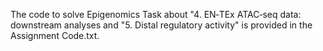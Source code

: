 The code to solve Epigenomics Task about "4. EN‐TEx ATAC‐seq data: downstream analyses and "5. Distal regulatory activity" is provided in the Assignment Code.txt.


